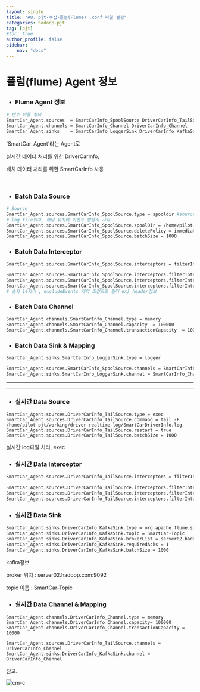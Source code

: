 ```yaml
---
layout: single
title: "#8. pjt-수집-플럼(Flume) .conf 파일 설정"
categories: hadoop-pjt
tag: [pjt]
#toc: true 
author_profile: false
sidebar:
    nav: "docs"
---
```


# 플럼(flume) Agent 정보



* ### Flume Agent 정보 

```bash
# 변수 이름 정의 
SmartCar_Agent.sources  = SmartCarInfo_SpoolSource DriverCarInfo_TailSource
SmartCar_Agent.channels = SmartCarInfo_Channel DriverCarInfo_Channel
SmartCar_Agent.sinks    = SmartCarInfo_LoggerSink DriverCarInfo_KafkaSink
```

'SmartCar_Agent'라는 Agent로 

실시간 데이터 처리를 위한 DriverCarInfo, 

배치 데이터 처리를 위한 SmartCarInfo 사용 

<br>

* ### Batch Data Source

```bash
# Source
SmartCar_Agent.sources.SmartCarInfo_SpoolSource.type = spooldir #source type
# log file위치, 해당 위치에 이벤트 발생시 시작 
SmartCar_Agent.sources.SmartCarInfo_SpoolSource.spoolDir = /home/pilot-pjt/working/car-batch-log 
SmartCar_Agent.sources.SmartCarInfo_SpoolSource.deletePolicy = immediate #파일 처리 후 삭제 
SmartCar_Agent.sources.SmartCarInfo_SpoolSource.batchSize = 1000 

```

* ### Batch Data Interceptor

```bash
SmartCar_Agent.sources.SmartCarInfo_SpoolSource.interceptors = filterInterceptor

SmartCar_Agent.sources.SmartCarInfo_SpoolSource.interceptors.filterInterceptor.type = regex_filter
SmartCar_Agent.sources.SmartCarInfo_SpoolSource.interceptors.filterInterceptor.regex = ^\\d{14}
SmartCar_Agent.sources.SmartCarInfo_SpoolSource.interceptors.filterInterceptor.excludeEvents = false
# 숫자 14자리 , excludeEvents 제외 조건으로 필터 ex) header정보 
```

* ### Batch Data Channel

```bash
SmartCar_Agent.channels.SmartCarInfo_Channel.type = memory
SmartCar_Agent.channels.SmartCarInfo_Channel.capacity  = 100000
SmartCar_Agent.channels.SmartCarInfo_Channel.transactionCapacity  = 10000

```

* ### Batch Data Sink & Mapping

```bash
SmartCar_Agent.sinks.SmartCarInfo_LoggerSink.type = logger

SmartCar_Agent.sources.SmartCarInfo_SpoolSource.channels = SmartCarInfo_Channel
SmartCar_Agent.sinks.SmartCarInfo_LoggerSink.channel = SmartCarInfo_Channel
```



---

---





* ### 실시간 Data Source

```
SmartCar_Agent.sources.DriverCarInfo_TailSource.type = exec
SmartCar_Agent.sources.DriverCarInfo_TailSource.command = tail -F /home/pilot-pjt/working/driver-realtime-log/SmartCarDriverInfo.log
SmartCar_Agent.sources.DriverCarInfo_TailSource.restart = true
SmartCar_Agent.sources.DriverCarInfo_TailSource.batchSize = 1000
```

실시간 log파일 처리, exec

* ### 실시간 Data Interceptor

```bash
SmartCar_Agent.sources.DriverCarInfo_TailSource.interceptors = filterInterceptor2

SmartCar_Agent.sources.DriverCarInfo_TailSource.interceptors.filterInterceptor2.type = regex_filter
SmartCar_Agent.sources.DriverCarInfo_TailSource.interceptors.filterInterceptor2.regex = ^\\d{14}
SmartCar_Agent.sources.DriverCarInfo_TailSource.interceptors.filterInterceptor2.excludeEvents = false
```

* ### 실시간 Data Sink

```bash
SmartCar_Agent.sinks.DriverCarInfo_KafkaSink.type = org.apache.flume.sink.kafka.KafkaSink
SmartCar_Agent.sinks.DriverCarInfo_KafkaSink.topic = SmartCar-Topic
SmartCar_Agent.sinks.DriverCarInfo_KafkaSink.brokerList = server02.hadoop.com:9092
SmartCar_Agent.sinks.DriverCarInfo_KafkaSink.requiredAcks = 1
SmartCar_Agent.sinks.DriverCarInfo_KafkaSink.batchSize = 1000
```

kafka정보 

broker 위치 : server02.hadoop.com:9092

topic 이름 :  SmartCar-Topic

* ### 실시간 Data Channel & Mapping

```
SmartCar_Agent.channels.DriverCarInfo_Channel.type = memory
SmartCar_Agent.channels.DriverCarInfo_Channel.capacity= 100000
SmartCar_Agent.channels.DriverCarInfo_Channel.transactionCapacity = 10000

SmartCar_Agent.sources.DriverCarInfo_TailSource.channels = DriverCarInfo_Channel
SmartCar_Agent.sinks.DriverCarInfo_KafkaSink.channel = DriverCarInfo_Channel
```





참고..



![cm-c](../../images/2022-08-15-8-pjt-플럼수집기능/cm-c.PNG)



